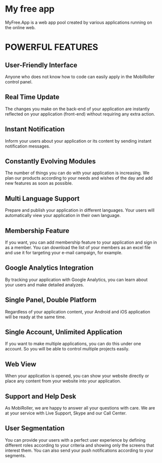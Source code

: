 #  My free app

MyFree.App is a web app pool created by various applications running on the online web.

# POWERFUL FEATURES

## User-Friendly Interface
Anyone who does not know how to code can easily apply in the MobiRoller control panel.
## Real Time Update 
The changes you make on the back-end of your application are instantly reflected on your application (front-end) without requiring any extra action.
## Instant Notification
Inform your users about your application or its content by sending instant notification messages.

## Constantly Evolving Modules
The number of things you can do with your application is increasing. We plan our products according to your needs and wishes of the day and add new features as soon as possible.

## Multi Language Support
Prepare and publish your application in different languages. Your users will automatically view your application in their own language.

## Membership Feature
If you want, you can add membership feature to your application and sign in as a member. You can download the list of your members as an excel file and use it for targeting your e-mail campaign, for example.

## Google Analytics Integration
By tracking your application with Google Analytics, you can learn about your users and make detailed analyzes.

## Single Panel, Double Platform
Regardless of your application content, your Android and iOS application will be ready at the same time.
## Single Account, Unlimited Application
If you want to make multiple applications, you can do this under one account. So you will be able to control multiple projects easily.

## Web View
When your application is opened, you can show your website directly or place any content from your website into your application.

## Support and Help Desk
As MobiRoller, we are happy to answer all your questions with care. We are at your service with Live Support, Skype and our Call Center.

## User Segmentation
You can provide your users with a perfect user experience by defining different roles according to your criteria and showing only the screens that interest them. You can also send your push notifications according to your segments.
